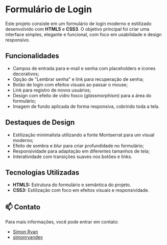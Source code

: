 # Formulário de Login  
Este projeto consiste em um formulário de login moderno e estilizado desenvolvido com **HTML5** e **CSS3**. O objetivo principal foi criar uma interface simples, elegante e funcional, com foco em usabilidade e design responsivo.  

## Funcionalidades  
- Campos de entrada para e-mail e senha com placeholders e ícones decorativos;  
- Opção de \"Lembrar senha\" e link para recuperação de senha;  
- Botão de login com efeitos visuais ao passar o mouse;  
- Link para registro de novos usuários;  
- Design com efeito de vidro fosco (*glassmorphism*) para a área do formulário;  
- Imagem de fundo aplicada de forma responsiva, cobrindo toda a tela.  

## Destaques de Design  
- Estilização minimalista utilizando a fonte Montserrat para um visual moderno;  
- Efeito de sombra e *blur* para criar profundidade no formulário;  
- Responsividade para adaptação em diferentes tamanhos de tela;  
- Interatividade com transições suaves nos botões e links.  

## Tecnologias Utilizadas  
- **HTML5:** Estrutura do formulário e semântica do projeto.  
- **CSS3:** Estilização com foco em efeitos visuais e responsividade.

## 📫 Contato

Para mais informações, você pode entrar em contato:

- [Simon Ryan](mailto:simonryan132@gmail.com)
- [simonryandev](https://github.com/simonryandev)
